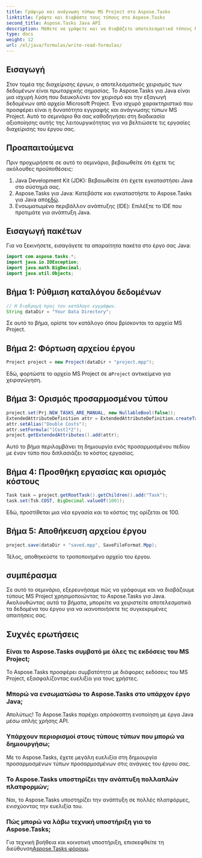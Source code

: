 ```yaml
---
title: Γράψιμο και ανάγνωση τύπων MS Project στο Aspose.Tasks
linktitle: Γράψτε και διαβάστε τους τύπους στο Aspose.Tasks
second_title: Aspose.Tasks Java API
description: Μάθετε να γράφετε και να διαβάζετε αποτελεσματικά τύπους MS Project με το Aspose.Tasks για Java. Βελτιώστε τις δεξιότητες διαχείρισης του έργου σας.
type: docs
weight: 12
url: /el/java/formulas/write-read-formulas/
---
```

## Εισαγωγή
Στον τομέα της διαχείρισης έργων, ο αποτελεσματικός χειρισμός των δεδομένων είναι πρωταρχικής σημασίας. Το Aspose.Tasks για Java είναι μια ισχυρή λύση που διευκολύνει τον χειρισμό και την εξαγωγή δεδομένων από αρχεία Microsoft Project. Ένα ισχυρό χαρακτηριστικό που προσφέρει είναι η δυνατότητα εγγραφής και ανάγνωσης τύπων MS Project. Αυτό το σεμινάριο θα σας καθοδηγήσει στη διαδικασία αξιοποίησης αυτής της λειτουργικότητας για να βελτιώσετε τις εργασίες διαχείρισης του έργου σας.
## Προαπαιτούμενα
Πριν προχωρήσετε σε αυτό το σεμινάριο, βεβαιωθείτε ότι έχετε τις ακόλουθες προϋποθέσεις:
1. Java Development Kit (JDK): Βεβαιωθείτε ότι έχετε εγκαταστήσει Java στο σύστημά σας.
2.  Aspose.Tasks για Java: Κατεβάστε και εγκαταστήστε το Aspose.Tasks για Java από[εδώ](https://releases.aspose.com/tasks/java/).
3. Ενσωματωμένο περιβάλλον ανάπτυξης (IDE): Επιλέξτε το IDE που προτιμάτε για ανάπτυξη Java.

## Εισαγωγή πακέτων
Για να ξεκινήσετε, εισαγάγετε τα απαραίτητα πακέτα στο έργο σας Java:
```java
import com.aspose.tasks.*;
import java.io.IOException;
import java.math.BigDecimal;
import java.util.Objects;
```

## Βήμα 1: Ρύθμιση καταλόγου δεδομένων
```java
// Η διαδρομή προς τον κατάλογο εγγράφων.
String dataDir = "Your Data Directory";
```
Σε αυτό το βήμα, ορίστε τον κατάλογο όπου βρίσκονται τα αρχεία MS Project.
## Βήμα 2: Φόρτωση αρχείου έργου
```java
Project project = new Project(dataDir + "project.mpp");
```
Εδώ, φορτώστε το αρχείο MS Project σε a`Project` αντικείμενο για χειραγώγηση.
## Βήμα 3: Ορισμός προσαρμοσμένου τύπου
```java
project.set(Prj.NEW_TASKS_ARE_MANUAL, new NullableBool(false));
ExtendedAttributeDefinition attr = ExtendedAttributeDefinition.createTaskDefinition(CustomFieldType.Text, ExtendedAttributeTask.Text1, "Custom");
attr.setAlias("Double Costs");
attr.setFormula("[Cost]*2");
project.getExtendedAttributes().add(attr);
```
Αυτό το βήμα περιλαμβάνει τη δημιουργία ενός προσαρμοσμένου πεδίου με έναν τύπο που διπλασιάζει το κόστος εργασίας.
## Βήμα 4: Προσθήκη εργασίας και ορισμός κόστους
```java
Task task = project.getRootTask().getChildren().add("Task");
task.set(Tsk.COST, BigDecimal.valueOf(100));
```
Εδώ, προστίθεται μια νέα εργασία και το κόστος της ορίζεται σε 100.
## Βήμα 5: Αποθήκευση αρχείου έργου
```java
project.save(dataDir + "saved.mpp", SaveFileFormat.Mpp);
```
Τέλος, αποθηκεύστε το τροποποιημένο αρχείο του έργου.

## συμπέρασμα
Σε αυτό το σεμινάριο, εξερευνήσαμε πώς να γράφουμε και να διαβάζουμε τύπους MS Project χρησιμοποιώντας το Aspose.Tasks για Java. Ακολουθώντας αυτά τα βήματα, μπορείτε να χειριστείτε αποτελεσματικά τα δεδομένα του έργου για να ικανοποιήσετε τις συγκεκριμένες απαιτήσεις σας.
## Συχνές ερωτήσεις
### Είναι το Aspose.Tasks συμβατό με όλες τις εκδόσεις του MS Project;
Το Aspose.Tasks προσφέρει συμβατότητα με διάφορες εκδόσεις του MS Project, εξασφαλίζοντας ευελιξία για τους χρήστες.
### Μπορώ να ενσωματώσω το Aspose.Tasks στο υπάρχον έργο Java;
Απολύτως! Το Aspose.Tasks παρέχει απρόσκοπτη ενοποίηση με έργα Java μέσω απλής χρήσης API.
### Υπάρχουν περιορισμοί στους τύπους τύπων που μπορώ να δημιουργήσω;
Με το Aspose.Tasks, έχετε μεγάλη ευελιξία στη δημιουργία προσαρμοσμένων τύπων προσαρμοσμένων στις ανάγκες του έργου σας.
### Το Aspose.Tasks υποστηρίζει την ανάπτυξη πολλαπλών πλατφορμών;
Ναι, το Aspose.Tasks υποστηρίζει την ανάπτυξη σε πολλές πλατφόρμες, ενισχύοντας την ευελιξία του.
### Πώς μπορώ να λάβω τεχνική υποστήριξη για το Aspose.Tasks;
 Για τεχνική βοήθεια και κοινοτική υποστήριξη, επισκεφθείτε τη διεύθυνση[Aspose.Tasks φόρουμ](https://forum.aspose.com/c/tasks/15).